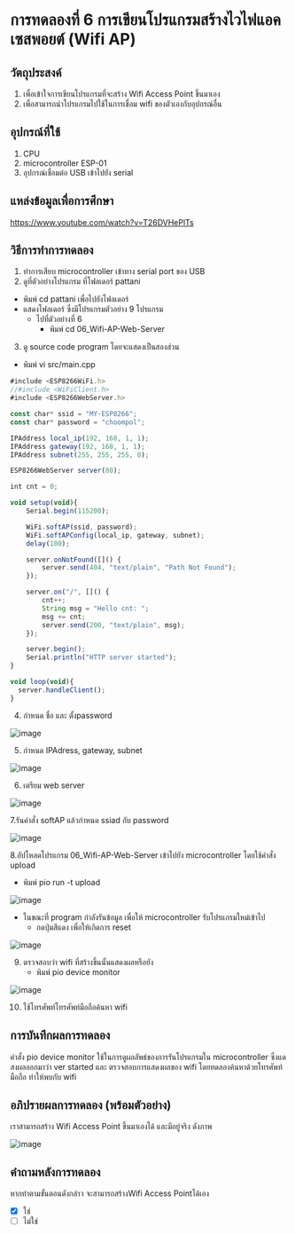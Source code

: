 # การทดลองที่ 6 การเขียนโปรแกรมสร้างไวไฟแอคเซสพอยต์ (Wifi AP)

## วัตถุประสงค์ 
1. เพื่อเข้าใจการเขียนโปรแกรมที่จะสร้าง Wifi Access Point ขึ้นมาเอง 
2. เพื่อสามารถนำโปรแกรมไปใช้ในการเชื่อม wifi ของตัวเองกับอุปกรณ์อื่น

## อุปกรณ์ที่ใช้ 
1. CPU
2. microcontroller ESP-01
3. อุปกรณ์เชื่อมต่อ USB เข้าไปยัง serial

## แหล่งข้อมูลเพื่อการศึกษา
https://www.youtube.com/watch?v=T26DVHePlTs

## วิธีการทำการทดลอง 
1. ทำการเสียบ microcontroller เข้าทาง serial port ของ USB 
2. ดูที่ตัวอย่างโปรแกรม ที่โฟลเดอร์ pattani
- พิมพ์ cd pattani เพื่อไปยังโฟลเดอร์
- แสดงโฟลเดอร์ ซึ่งมีโปรแกรมตัวอย่าง 9 โปรแกรม
  - ไปที่ตัวอย่างที่ 6
    - พิมพ์ cd 06_Wifi-AP-Web-Server
3. ดู source code program โดยจะแสดงเป็นสองส่วน
- พิมพ์ vi src/main.cpp

```javascript
#include <ESP8266WiFi.h>
//#include <WiFiClient.h>
#include <ESP8266WebServer.h>

const char* ssid = "MY-ESP8266";
const char* password = "choompol";

IPAddress local_ip(192, 168, 1, 1);
IPAddress gateway(192, 168, 1, 1);
IPAddress subnet(255, 255, 255, 0);

ESP8266WebServer server(80);

int cnt = 0;

void setup(void){
	Serial.begin(115200);

	WiFi.softAP(ssid, password);
	WiFi.softAPConfig(local_ip, gateway, subnet);
	delay(100);

	server.onNotFound([]() {
		server.send(404, "text/plain", "Path Not Found");
	});

	server.on("/", []() {
		cnt++;
		String msg = "Hello cnt: ";
		msg += cnt;
		server.send(200, "text/plain", msg);
	});

	server.begin();
	Serial.println("HTTP server started");
}

void loop(void){
  server.handleClient();
}
```
4. กำหนด ชื่อ และ ตั้งpassword

![image](https://user-images.githubusercontent.com/80879678/112093962-ea92a380-8bcc-11eb-8b5d-9c367a3b9449.jpg)

5. กำหนด IPAdress, gateway, subnet

![image](https://user-images.githubusercontent.com/80879678/112094552-13676880-8bce-11eb-840f-558fcd636b35.jpg)

6. เตรียม web server

![image](https://user-images.githubusercontent.com/80879678/112094082-32192f80-8bcd-11eb-9905-b37362433e7a.jpg)

7.รันคำสั่ง softAP แล้วกำหนด ssiad กับ password

![image](https://user-images.githubusercontent.com/80879678/112094155-537a1b80-8bcd-11eb-9f3f-7429cc1003ca.jpg)

8.อัปโหลดโปรแกรม 06_Wifi-AP-Web-Server เข้าไปยัง microcontroller โดยใช้คำสั่ง upload
  - พิมพ์ pio run -t upload

![image](https://user-images.githubusercontent.com/80879678/112094212-6ee52680-8bcd-11eb-963f-b78ec3414b97.jpg)

  - ในขณะที่ program กำลังรันข้อมูล เพื่อให้ microcontroller รับโปรแกรมใหม่เข้าไป
    - กดปุ่มสีแดง เพื่อให้เกิดการ reset
 
![image](https://user-images.githubusercontent.com/80879678/112094256-88866e00-8bcd-11eb-8bab-dc64b6cff485.jpg)

9. ตรวจสอบว่า wifi ที่สร้างขึ้นนั้นแสดงผลหรือยัง 
    - พิมพ์ pio device monitor

![image](https://user-images.githubusercontent.com/80879678/112094298-9cca6b00-8bcd-11eb-84ab-2dc865285aca.jpg)

10. ใช้โทรศัพท์โทรศัพท์มือถือค้นหา wifi

## การบันทึกผลการทดลอง 
   คำสั่ง pio device monitor ใช้ในการดูผลลัพธ์ของการรันโปรแกรมใน microcontroller ซึ่งแดสงผลออกมาว่า ver started และ ตรวจสอบการแสดงผลของ wifi โดยทดลองค้นหาด้วยโทรศัพท์มือถือ ทำให้พบกับ wifi 


## อภิปรายผลการทดลอง (พร้อมตัวอย่าง)
   เราสามารถสร้าง Wifi Access Point ขึ้นมาเองได้ และมีอยู่จริง ดังภาพ
   
![image](https://user-images.githubusercontent.com/80879678/112094339-ad7ae100-8bcd-11eb-98da-a0eb09f63ef6.jpg)

## คำถามหลังการทดลอง 
หากทำตามขั้นตอนดังกล่าว จะสามารถสร้างWifi Access Pointได้เอง
- [x] ใช่
- [ ] ไม่ใช่
